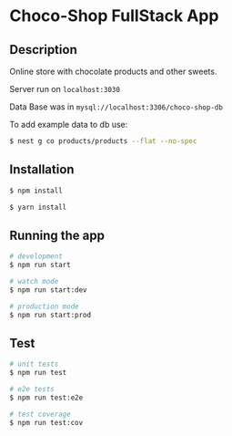 # Choco-Shop FullStack App


## Description

Online store with chocolate products and other sweets.


Server run on `localhost:3030`

Data Base was in `mysql://localhost:3306/choco-shop-db`

To add example data to db use:
```bash
$ nest g co products/products --flat --no-spec
```

## Installation

```bash
$ npm install 

$ yarn install
```

## Running the app

```bash
# development
$ npm run start

# watch mode
$ npm run start:dev

# production mode
$ npm run start:prod
```

## Test

```bash
# unit tests
$ npm run test

# e2e tests
$ npm run test:e2e

# test coverage
$ npm run test:cov
```

